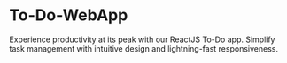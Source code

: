 # To-Do-WebApp
Experience productivity at its peak with our ReactJS To-Do app. Simplify task management with intuitive design and lightning-fast responsiveness.
